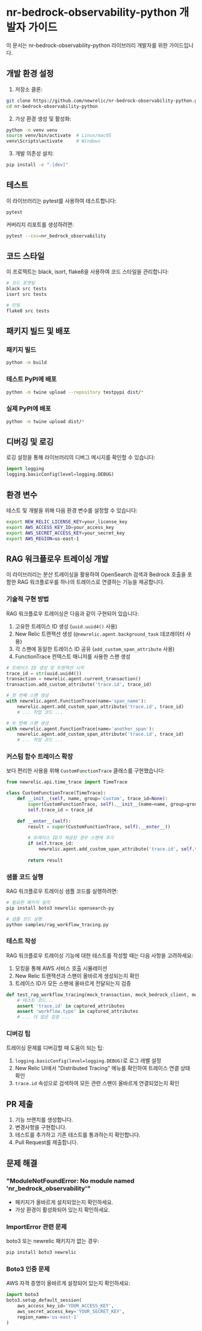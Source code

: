 # nr-bedrock-observability-python 개발자 가이드

이 문서는 nr-bedrock-observability-python 라이브러리 개발자를 위한 가이드입니다.

## 개발 환경 설정

1. 저장소 클론:

```bash
git clone https://github.com/newrelic/nr-bedrock-observability-python.git
cd nr-bedrock-observability-python
```

2. 가상 환경 생성 및 활성화:

```bash
python -m venv venv
source venv/bin/activate  # Linux/macOS
venv\Scripts\activate     # Windows
```

3. 개발 의존성 설치:

```bash
pip install -e ".[dev]"
```

## 테스트

이 라이브러리는 pytest를 사용하여 테스트합니다:

```bash
pytest
```

커버리지 리포트를 생성하려면:

```bash
pytest --cov=nr_bedrock_observability
```

## 코드 스타일

이 프로젝트는 black, isort, flake8을 사용하여 코드 스타일을 관리합니다:

```bash
# 코드 포맷팅
black src tests
isort src tests

# 린팅
flake8 src tests
```

## 패키지 빌드 및 배포

### 패키지 빌드

```bash
python -m build
```

### 테스트 PyPI에 배포

```bash
python -m twine upload --repository testpypi dist/*
```

### 실제 PyPI에 배포

```bash
python -m twine upload dist/*
```

## 디버깅 및 로깅

로깅 설정을 통해 라이브러리의 디버그 메시지를 확인할 수 있습니다:

```python
import logging
logging.basicConfig(level=logging.DEBUG)
```

## 환경 변수

테스트 및 개발을 위해 다음 환경 변수를 설정할 수 있습니다:

```bash
export NEW_RELIC_LICENSE_KEY=your_license_key
export AWS_ACCESS_KEY_ID=your_access_key
export AWS_SECRET_ACCESS_KEY=your_secret_key
export AWS_REGION=us-east-1
```

## RAG 워크플로우 트레이싱 개발

이 라이브러리는 분산 트레이싱을 활용하여 OpenSearch 검색과 Bedrock 호출을 포함한 RAG 워크플로우를 하나의 트레이스로 연결하는 기능을 제공합니다.

### 기술적 구현 방법

RAG 워크플로우 트레이싱은 다음과 같이 구현되어 있습니다:

1. 고유한 트레이스 ID 생성 (`uuid.uuid4()` 사용)
2. New Relic 트랜잭션 생성 (`@newrelic.agent.background_task` 데코레이터 사용)
3. 각 스팬에 동일한 트레이스 ID 공유 (`add_custom_span_attribute` 사용)
4. FunctionTrace 컨텍스트 매니저를 사용한 스팬 생성

```python
# 트레이스 ID 생성 및 트랜잭션 시작
trace_id = str(uuid.uuid4())
transaction = newrelic.agent.current_transaction()
transaction.add_custom_attribute('trace.id', trace_id)

# 첫 번째 스팬 생성
with newrelic.agent.FunctionTrace(name='span_name'):
    newrelic.agent.add_custom_span_attribute('trace.id', trace_id)
    # ... 작업 코드 ...

# 두 번째 스팬 생성
with newrelic.agent.FunctionTrace(name='another_span'):
    newrelic.agent.add_custom_span_attribute('trace.id', trace_id)
    # ... 작업 코드 ...
```

### 커스텀 함수 트레이스 확장

보다 편리한 사용을 위해 `CustomFunctionTrace` 클래스를 구현했습니다:

```python
from newrelic.api.time_trace import TimeTrace

class CustomFunctionTrace(TimeTrace):
    def __init__(self, name, group='Custom', trace_id=None):
        super(CustomFunctionTrace, self).__init__(name=name, group=group)
        self.trace_id = trace_id
        
    def __enter__(self):
        result = super(CustomFunctionTrace, self).__enter__()
        
        # 트레이스 ID가 제공된 경우 스팬에 추가
        if self.trace_id:
            newrelic.agent.add_custom_span_attribute('trace.id', self.trace_id)
            
        return result
```

### 샘플 코드 실행

RAG 워크플로우 트레이싱 샘플 코드를 실행하려면:

```bash
# 필요한 패키지 설치
pip install boto3 newrelic opensearch-py

# 샘플 코드 실행
python samples/rag_workflow_tracing.py
```

### 테스트 작성

RAG 워크플로우 트레이싱 기능에 대한 테스트를 작성할 때는 다음 사항을 고려하세요:

1. 모킹을 통해 AWS 서비스 호출 시뮬레이션
2. New Relic 트랜잭션과 스팬이 올바르게 생성되는지 확인
3. 트레이스 ID가 모든 스팬에 올바르게 전달되는지 검증

```python
def test_rag_workflow_tracing(mock_transaction, mock_bedrock_client, mock_opensearch_client):
    # 테스트 코드...
    assert 'trace.id' in captured_attributes
    assert 'workflow.type' in captured_attributes
    # ... 더 많은 검증 ...
```

### 디버깅 팁

트레이싱 문제를 디버깅할 때 도움이 되는 팁:

1. `logging.basicConfig(level=logging.DEBUG)`로 로그 레벨 설정
2. New Relic UI에서 "Distributed Tracing" 메뉴를 확인하여 트레이스 연결 상태 확인
3. `trace.id` 속성으로 검색하여 모든 관련 스팬이 올바르게 연결되었는지 확인

## PR 제출

1. 기능 브랜치를 생성합니다.
2. 변경사항을 구현합니다.
3. 테스트를 추가하고 기존 테스트를 통과하는지 확인합니다.
4. Pull Request를 제출합니다.

## 문제 해결

### "ModuleNotFoundError: No module named 'nr_bedrock_observability'"

- 패키지가 올바르게 설치되었는지 확인하세요.
- 가상 환경이 활성화되어 있는지 확인하세요.

### ImportError 관련 문제

boto3 또는 newrelic 패키지가 없는 경우:

```bash
pip install boto3 newrelic
```

### Boto3 인증 문제

AWS 자격 증명이 올바르게 설정되어 있는지 확인하세요:

```python
import boto3
boto3.setup_default_session(
    aws_access_key_id='YOUR_ACCESS_KEY',
    aws_secret_access_key='YOUR_SECRET_KEY',
    region_name='us-east-1'
)
``` 